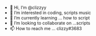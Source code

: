 - 👋 Hi, I’m @clizzyy
- 👀 I’m interested in coding, scripts music
- 🌱 I’m currently learning ... how to script
- 💞️ I’m looking to collaborate on ...scripts 
- 📫 How to reach me ... clizzy#3683

<!---
clizzyy/clizzyy is a ✨ special ✨ repository because its `README.md` (this file) appears on your GitHub profile.
You can click the Preview link to take a look at your changes.
--->
